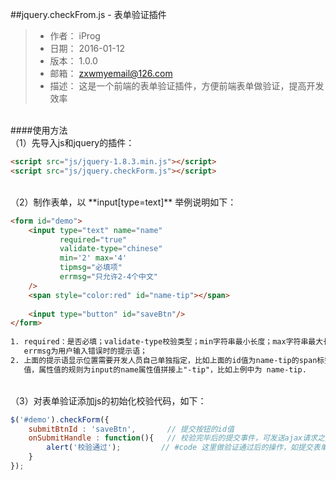 ##jquery.checkFrom.js - 表单验证插件

> - 作者： iProg
> - 日期： 2016-01-12
> - 版本： 1.0.0
> - 邮箱： zxwmyemail@126.com
> - 描述： 这是一个前端的表单验证插件，方便前端表单做验证，提高开发效率

<br>
####使用方法
<br>
（1）先导入js和jquery的插件：

```html
<script src="js/jquery-1.8.3.min.js"></script>
<script src="js/jquery.checkForm.js"></script>
```
<br>
（2）制作表单，以 **input[type=text]** 举例说明如下：

```html
<form id="demo">
    <input type="text" name="name" 
           required="true" 
           validate-type="chinese" 
           min='2' max='4' 
           tipmsg="必填项" 
           errmsg="只允许2-4个中文"
    />
    <span style="color:red" id="name-tip"></span>
  
    <input type="button" id="saveBtn"/>
</form>
  
1. required：是否必填；validate-type校验类型；min字符串最小长度；max字符串最大长度；tipmsg为input中没有文本时的提示语；
   errmsg为用户输入错误时的提示语；
2. 上面的提示语显示位置需要开发人员自己单独指定，比如上面的id值为name-tip的span标签就是显示提示语的，该标签需指定id属性
   值，属性值的规则为input的name属性值拼接上"-tip"，比如上例中为 name-tip.
```
<br>
（3）对表单验证添加js的初始化校验代码，如下：

```js
$('#demo').checkForm({
    submitBtnId : 'saveBtn',       // 提交按钮的id值
    onSubmitHandle : function(){   // 校验完毕后的提交事件，可发送ajax请求之类的
        alert('校验通过');         // #code 这里做验证通过后的操作，如提交表单等
    }
});
```
